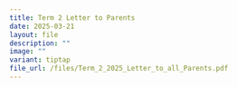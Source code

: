 ```yaml
---
title: Term 2 Letter to Parents
date: 2025-03-21
layout: file
description: ""
image: ""
variant: tiptap
file_url: /files/Term_2_2025_Letter_to_all_Parents.pdf
---
```

